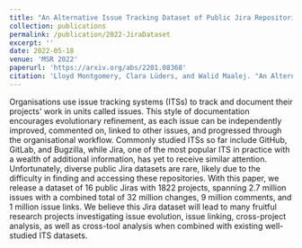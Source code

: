 ```yaml
---
title: "An Alternative Issue Tracking Dataset of Public Jira Repositories"
collection: publications
permalink: /publication/2022-JiraDataset
excerpt: ''
date: 2022-05-18
venue: 'MSR 2022'
paperurl: 'https://arxiv.org/abs/2201.08368'
citation: 'Lloyd Montgomery, Clara Lüders, and Walid Maalej. "An Alternative Issue Tracking Dataset of Public Jira Repositories." <i>Mining Software Repositories 2022</i>'
---
```

Organisations use issue tracking systems (ITSs) to track and document their projects' work in units called issues. This style of documentation encourages evolutionary refinement, as each issue can be independently improved, commented on, linked to other issues, and progressed through the organisational workflow. Commonly studied ITSs so far include GitHub, GitLab, and Bugzilla, while Jira, one of the most popular ITS in practice with a wealth of additional information, has yet to receive similar attention. Unfortunately, diverse public Jira datasets are rare, likely due to the difficulty in finding and accessing these repositories. With this paper, we release a dataset of 16 public Jiras with 1822 projects, spanning 2.7 million issues with a combined total of 32 million changes, 9 million comments, and 1 million issue links. We believe this Jira dataset will lead to many fruitful research projects investigating issue evolution, issue linking, cross-project analysis, as well as cross-tool analysis when combined with existing well-studied ITS datasets.

